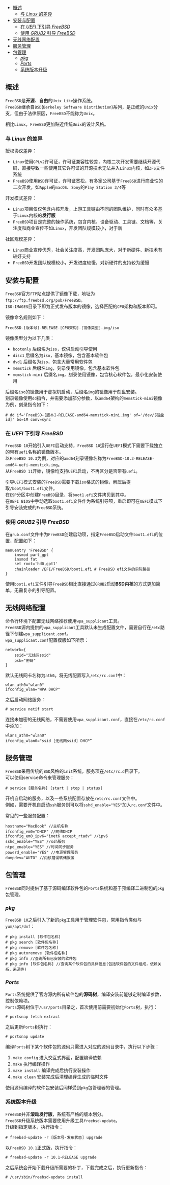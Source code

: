<!-- TOC -->

- [概述](#概述)
	- [与 *Linux* 的差异](#与-linux-的差异)
- [安装与配置](#安装与配置)
	- [在 *UEFI* 下引导 *FreeBSD*](#在-uefi-下引导-freebsd)
	- [使用 *GRUB2* 引导 *FreeBSD*](#使用-grub2-引导-freebsd)
- [无线网络配置](#无线网络配置)
- [服务管理](#服务管理)
- [包管理](#包管理)
	- [*pkg*](#pkg)
	- [*Ports*](#ports)
	- [系统版本升级](#系统版本升级)

<!-- /TOC -->



## 概述
`FreeBSD`是**开源**、**自由**的`Unix Like`操作系统。  
`FreeBSD`继承自`BSD`(`Berkeley Software Distribution`)系列，是正统的`Unix`分支，但由于法律原因，`FreeBSD`不能称为`Unix`。

相比`Linux`，`FreeBSD`更加贴近传统`Unix`的设计风格。

### 与 *Linux* 的差异
授权协议差异：

- `Linux`使用`GPLv2`许可证，许可证兼容性较差，内核二次开发需要继续开源代码，直接导致一些使用其它许可证的开源技术无法并入`Linux`内核，如`ZFS`文件系统
- `FreeBSD`使用`BSD`许可证，许可证宽松，有多家公司基于`FreeBSD`进行商业性的二次开发，如`Apple`的`macOS`、`Sony`的`Play Station 3/4`等

开发模式差异：

- `Linux`项目仅仅包含内核开发，上游工具链由不同的团队维护，同时有众多基于`Linux`内核的**发行版**
- `FreeBSD`项目是完整的操作系统，包含内核、设备驱动、工具链、文档等，关注度和商业宣传不如`Linux`，开发团队规模较小，对于新

社区规模差异：

- `Linux`商业宣传优秀，社会关注度高，开发团队庞大，对于新硬件、新技术有较好支持
- `FreeBSD`开发团队规模较小，开发进度较慢，对新硬件的支持较为缓慢



## 安装与配置
`FreeBSD`官方`FTP`站点提供了镜像下载，地址为`ftp://ftp.freebsd.org/pub/FreeBSD`。  
`ISO-IMAGES`目录下即为正式发布版本的镜像，选择匹配的`CPU`架构和版本即可。

镜像命名规则如下：

```
FreeBSD-[版本号]-RELEASE-[CPU架构]-[镜像类型].img/iso
```

镜像类型分为以下几类：

- `bootonly` 后缀名为`iso`，仅供启动引导使用
- `disc1` 后缀名为`iso`，基本镜像，包含基本软件包
- `dvd1` 后缀名为`iso`，包含大量常用软件包
- `memstick` 后缀名`img`，刻录使用镜像，包含基本软件包
- `memstick-mini` 后缀名`img`，刻录使用镜像，包含核心软件包，最小化安装使用

后缀名`iso`的镜像用于虚拟机启动，后缀名`img`的镜像用于刻盘安装。  
刻录镜像使用`dd`指令，并需要添加部分参数，以`amd64`架构的`memstick-mini`镜像为例，刻录指令如下：

```
# dd if='FreeBSD-[版本]-RELEASE-amd64-memstick-mini.img' of='/dev/[磁盘id]' bs=1M conv=sync
```

### 在 *UEFI* 下引导 *FreeBSD*
`FreeBSD 10`开始引入`UEFI`启动支持，`FreeBSD 10`运行在`UEFI`模式下需要下载独立的带有`uefi`名称的镜像版本。  
以`FreeBSD 10.3`为例，对应的`amd64`刻录镜像名称为`FreeBSD-10.3-RELEASE-amd64-uefi-memstick.img`。  
从`FreeBSD 11`开始，镜像均支持`UEFI`启动，不再区分是否带有`uefi`。

引导`UEFI`模式安装的`FreeBSD`需要下载`iso`格式的镜像，解压后提取`/boot/boot1.efi`文件。  
在`ESP`分区中创建`FreeBSD`目录，将`boot1.efi`文件拷贝到其中。  
在`UEFI BIOS`中手动选取`boot1.efi`文件作为系统引导项，重启即可在`UEFI`模式下引导安装完成的`FreeBSD`系统。

### 使用 *GRUB2* 引导 *FreeBSD*
在`grub.conf`文件中为`FreeBSD`创建启动项，指定`FreeBSD`启动文件`boot1.efi`的位置，配置如下：

```
menuentry 'FreeBSD' {
    insmod part_gpt
    insmod fat
    set root='hd0,gpt1'
    chainloader /EFI/FreeBSD/boot1.efi # FreeBSD efi文件的实际路径
}
```

使用`boot1.efi`文件引导`FreeBSD`相比直接通过`GRUB2`启动**BSD内核**的方式更加简单，无需复杂的引导配置。



## 无线网络配置
命令行环境下配置无线网络推荐使用`wpa_supplicant`工具。  
`FreeBSD`源内提供的`wpa_supplicant`工具默认未生成配置文件，需要自行在`/etc`路径下创建`wpa_supplicant.conf`。  
`wpa_supplicant.conf`配置模版如下所示：

```
network={
	ssid="无线网ssid"
	psk="密码"
}
```

默认无线网卡名称为`ath0`。将无线配置写入`/etc/rc.conf`中：

```
wlan_ath0="wlan0"
ifconfig_wlan="WPA DHCP"
```

之后启动网络服务：

```
# service netif start
```

连接未加密的无线网络，不需要使用`wpa_supplicant.conf`，直接在`/etc/rc.conf`中添加：

```
wlans_ath0="wlan0"
ifconfig_wlan0="ssid [无线网ssid] DHCP”
```



## 服务管理
`FreeBSD`采用传统的`BSD`风格的`init`系统，服务项在`/etc/rc.d`目录下。  
可以使用service命令来管理服务：

```
# service [服务名称] [start | stop | status]
```

开机自启动的服务，以及一些系统配置存放在`/etc/rc.conf`文件中。  
例如，需要开机自启动`ssh`服务则可以将`sshd_enable="YES"`加入`rc.conf`文件中。

常见的一些服务配置：

```
hostname="MacBook" //主机名称
ifconfig_em0="DHCP" //网络DHCP
ifconfig_em0_ipv6="inet6 accept_rtadv" //ipv6
sshd_enable="YES" //ssh服务
ntpd_enable="YES" //时间同步服务
powerd_enable="YES" //电源管理服务
dumpdev="AUTO" //内核错误转储服务
```



## 包管理
`FreeBSD`同时提供了基于源码编译软件包的`Ports`系统和基于预编译二进制包的`pkg`包管理。

### *pkg*
`FreeBSD 10`之后引入了新的`pkg`工具用于管理软件包，常用指令类似与`yum/apt/dnf`：

```
# pkg install [软件包名称]
# pkg search [软件包名称]
# pkg remove [软件包名称]
# pkg autoremove [软件包名称]
# pkg info //查询所有已安装的软件包
# pkg info [软件包名称] //查询某个软件包的具体信息(包括软件包的文件组成，依赖关系，来源等)
```

### *Ports*
`Ports`系统提供了官方源内所有软件包的**源码树**，编译安装前能够定制编译参数，控制依赖项。  
`Ports`源码树位于`/usr/ports`目录之，首次使用前需要初始化`Ports`树，执行：

```
# portsnap fetch extract
```

之后更新`Ports`树执行：

```
# portsnap update
```

编译`Ports`树下某个软件包的源码只需进入对应的源码目录中，执行以下步骤：

1. `make config` 进入交互式界面，配置编译依赖
1. `make` 执行编译操作
1. `make install` 编译完成后执行安装操作
1. `make clean` 安装完成后清理编译生成的临时文件

使用源码编译的软件包安装后同样受到`pkg`包管理器的管理。

### 系统版本升级
`FreeBSD`并非**滚动发行版**，系统有严格的版本划分。  
`FreeBSD`升级系统版本需要使用升级工具`freebsd-update`。  
升级到指定版本，执行指令：

```
# freebsd-update -r [版本号-发布状态] upgrade
```

以`FreeBSD 10.1`正式版，执行指令：

```
# freebsd-update -r 10.1-RELEASE upgrade
```

之后系统会开始下载升级所需要的补丁，下载完成之后，执行更新指令：

```
# /usr/sbin/freebsd-update install
```
